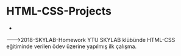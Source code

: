# HTML-CSS-Projects
-
--->2018-SKYLAB-Homework
YTU SKYLAB klübünde HTML-CSS eğitiminde verilen ödev üzerine yapılmış ilk çalışma.

